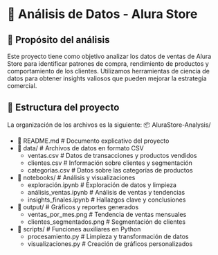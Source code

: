 # 🛒 Análisis de Datos - Alura Store
## 📌 Propósito del análisis
Este proyecto tiene como objetivo analizar los datos de ventas de Alura Store para identificar patrones de compra, rendimiento de productos y comportamiento
de los clientes. Utilizamos herramientas de ciencia de datos para obtener insights valiosos que pueden mejorar la estrategia comercial.
## 📂 Estructura del proyecto
La organización de los archivos es la siguiente:
📦 AluraStore-Analysis/
- 📄 README.md              # Documento explicativo del proyecto
- 📁 data/                  # Archivos de datos en formato CSV
  - ventas.csv              # Datos de transacciones y productos vendidos
  - clientes.csv            # Información sobre clientes y segmentación
  - categorias.csv          # Datos sobre las categorías de productos
- 📁 notebooks/             # Análisis y visualizaciones
  - exploración.ipynb       # Exploración de datos y limpieza
  - análisis_ventas.ipynb   # Análisis de ventas y tendencias
  - insights_finales.ipynb  # Hallazgos clave y conclusiones
- 📁 output/                # Gráficos y reportes generados
  - ventas_por_mes.png      # Tendencia de ventas mensuales
  - clientes_segmentados.png # Segmentación de clientes
- 📁 scripts/               # Funciones auxiliares en Python
  - procesamiento.py        # Limpieza y transformación de datos
  - visualizaciones.py      # Creación de gráficos personalizados



